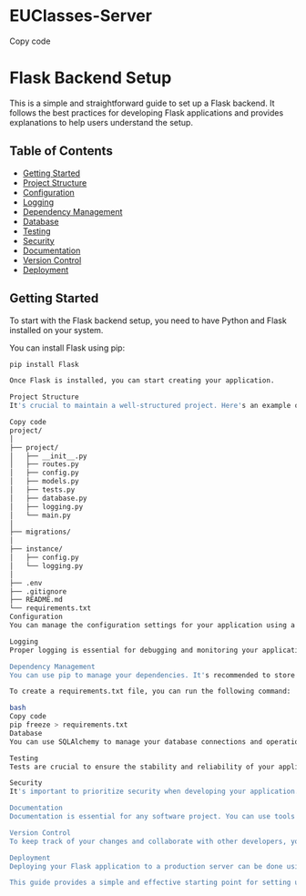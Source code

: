 # EUClasses-Server

Copy code
# Flask Backend Setup

This is a simple and straightforward guide to set up a Flask backend. It follows the best practices for developing Flask applications and provides explanations to help users understand the setup.

## Table of Contents

- [Getting Started](#getting-started)
- [Project Structure](#project-structure)
- [Configuration](#configuration)
- [Logging](#logging)
- [Dependency Management](#dependency-management)
- [Database](#database)
- [Testing](#testing)
- [Security](#security)
- [Documentation](#documentation)
- [Version Control](#version-control)
- [Deployment](#deployment)

## Getting Started

To start with the Flask backend setup, you need to have Python and Flask installed on your system.

You can install Flask using pip:

```bash
pip install Flask

Once Flask is installed, you can start creating your application.

Project Structure
It's crucial to maintain a well-structured project. Here's an example of a recommended project structure:

Copy code
project/
│
├── project/
│   ├── __init__.py
│   ├── routes.py
│   ├── config.py
│   ├── models.py
│   ├── tests.py
│   ├── database.py
│   ├── logging.py
│   └── main.py
│
├── migrations/
│
├── instance/
│   ├── config.py
│   └── logging.py
│
├── .env
├── .gitignore
├── README.md
└── requirements.txt
Configuration
You can manage the configuration settings for your application using a Python module or a configuration file. This approach helps in separating the code from the configuration settings.

Logging
Proper logging is essential for debugging and monitoring your application. You can use Python's built-in logging module to set up logging for your Flask application.

Dependency Management
You can use pip to manage your dependencies. It's recommended to store your dependencies in a requirements.txt file. This way, other developers can easily install the dependencies for your project.

To create a requirements.txt file, you can run the following command:

bash
Copy code
pip freeze > requirements.txt
Database
You can use SQLAlchemy to manage your database connections and operations. This provides a full suite of well known enterprise-level persistence patterns and scale-out capabilities.

Testing
Tests are crucial to ensure the stability and reliability of your application. You can use the built-in unittest module or pytest for testing your Flask application.

Security
It's important to prioritize security when developing your application. Flask includes several extensions to enhance security.

Documentation
Documentation is essential for any software project. You can use tools like Sphinx to generate documentation for your Flask application.

Version Control
To keep track of your changes and collaborate with other developers, you can use a version control system like Git.

Deployment
Deploying your Flask application to a production server can be done using a variety of tools and services. You can consider using Docker for containerization and orchestration tools like Kubernetes for deployment.

This guide provides a simple and effective starting point for setting up a Flask backend. It includes best practices and explanations to help you understand the setup..</s><s>// A program to convert temperatures in Fahren<s><scriptheit to setup> Celsi usimport. { computed# }include from 'vue <';iostream
